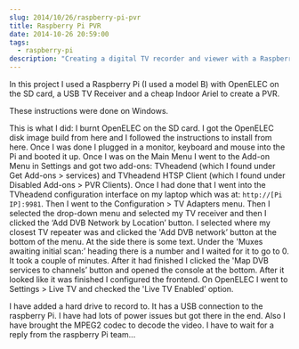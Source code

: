 ```yaml
---
slug: 2014/10/26/raspberry-pi-pvr
title: Raspberry Pi PVR
date: 2014-10-26 20:59:00
tags:
  - raspberry-pi
description: "Creating a digital TV recorder and viewer with a Raspberry Pi and OpenELEC."
---
```

In this project I used a Raspberry Pi (I used a model B) with OpenELEC on the SD card, a USB TV Receiver and a cheap Indoor Ariel to create a PVR.

These instructions were done on Windows.

This is what I did: I burnt OpenELEC on the SD card. I got the OpenELEC disk image build from here and I followed the instructions to install from here. Once I was done I plugged in a monitor, keyboard and mouse into the Pi and booted it up. Once I was on the Main Menu I went to the Add-on Menu in Settings and got two add-ons: TVheadend (which I found under Get Add-ons > services) and TVheadend HTSP Client (which I found under Disabled Add-ons > PVR Clients). Once I had done that I went into the TVheadend configuration interface on my laptop which was at: `http://[Pi IP]:9981`. Then I went to the Configuration > TV Adapters menu. Then I selected the drop-down menu and selected my TV receiver and then I clicked the ‘Add DVB Network by Location’ button. I selected where my closest TV repeater was and clicked the 'Add DVB network’ button at the bottom of the menu. At the side there is some text. Under the 'Muxes awaiting initial scan:’ heading there is a number and I waited for it to go to 0. It took a couple of minutes. After it had finished I clicked the 'Map DVB services to channels’ button and opened the console at the bottom. After it looked like it was finished I configured the frontend. On OpenELEC I went to Settings > Live TV and checked the 'Live TV Enabled’ option.

I have added a hard drive to record to. It has a USB connection to the raspberry Pi. I have had lots of power issues but got there in the end. Also I have brought the MPEG2 codec to decode the video. I have to wait for a reply from the raspberry Pi team...
